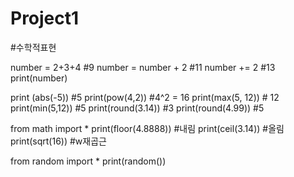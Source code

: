# Project1

#수학적표현 

number = 2+3+4       #9
number = number + 2  #11 
number += 2          #13 
print(number) 


print (abs(-5)) #5
print(pow(4,2))  #4^2 = 16
print(max(5, 12)) # 12
print(min(5,12))  #5
print(round(3.14)) #3
print(round(4.99)) #5


from math import *
print(floor(4.8888)) #내림 
print(ceil(3.14))  #올림
print(sqrt(16))  #w재곱근 

from random import *
print(random())
